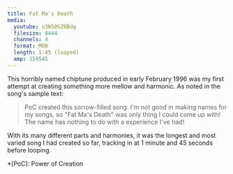 ```yaml
---
title: Fat Ma's Death
media:
  youtube: u3N50SZ6Bdg
  filesize: 8444
  channels: 4
  format: MOD
  length: 1:45 (looped)
  amp: 159545
---
```


This horribly named chiptune produced in early February 1996 was my first
attempt at creating something more mellow and harmonic. As noted in the song's
sample text:

> PoC created this sorrow-filled song. I'm not good in making names for my
> songs, so "Fat Ma's Death" was only thing I could come up with!
> The name has nothing to do with a experience I've had!

With its many different parts and harmonies, it was the longest and most varied
song I had created so far, tracking in at 1 minute and 45 seconds before
looping.

*[PoC]: Power of Creation
